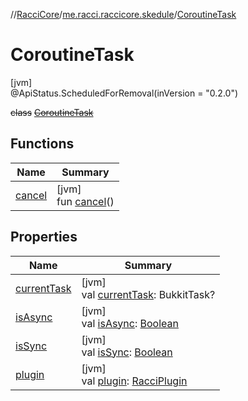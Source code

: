 //[RacciCore](../../../index.md)/[me.racci.raccicore.skedule](../index.md)/[CoroutineTask](index.md)

# CoroutineTask

[jvm]\
@ApiStatus.ScheduledForRemoval(inVersion = "0.2.0")

~~class~~ [~~CoroutineTask~~](index.md)

## Functions

| Name | Summary |
|---|---|
| [cancel](cancel.md) | [jvm]<br>fun [cancel](cancel.md)() |

## Properties

| Name | Summary |
|---|---|
| [currentTask](current-task.md) | [jvm]<br>val [currentTask](current-task.md): BukkitTask? |
| [isAsync](is-async.md) | [jvm]<br>val [isAsync](is-async.md): [Boolean](https://kotlinlang.org/api/latest/jvm/stdlib/kotlin/-boolean/index.html) |
| [isSync](is-sync.md) | [jvm]<br>val [isSync](is-sync.md): [Boolean](https://kotlinlang.org/api/latest/jvm/stdlib/kotlin/-boolean/index.html) |
| [plugin](plugin.md) | [jvm]<br>val [plugin](plugin.md): [RacciPlugin](../../me.racci.raccicore/-racci-plugin/index.md) |
